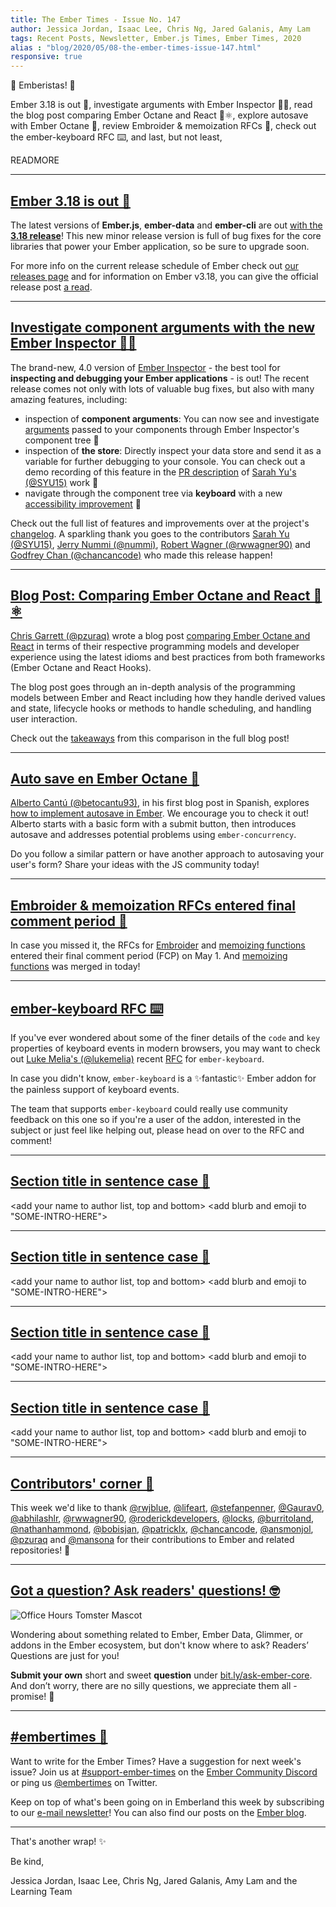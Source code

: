 ```yaml
---
title: The Ember Times - Issue No. 147
author: Jessica Jordan, Isaac Lee, Chris Ng, Jared Galanis, Amy Lam
tags: Recent Posts, Newsletter, Ember.js Times, Ember Times, 2020
alias : "blog/2020/05/08-the-ember-times-issue-147.html"
responsive: true
---
```


👋 Emberistas! 🐹

Ember 3.18 is out 🎉,
investigate arguments with Ember Inspector 🕵️‍♀️,
read the blog post comparing Ember Octane and React 🐹⚛️,
explore autosave with Ember Octane 💾,
review Embroider & memoization RFCs 💬,
check out the ember-keyboard RFC ⌨️,
and last, but not least, 

READMORE

---

## [Ember 3.18 is out 🎉](https://blog.emberjs.com/2020/05/05/ember-3-18-released.html)

The latest versions of **Ember.js**, **ember-data** and **ember-cli** are out [with the **3.18 release**](https://blog.emberjs.com/2020/05/05/ember-3-18-released.html)!
This new minor release version is full of bug fixes for the core libraries that power your Ember application, so be sure to upgrade soon.

For more info on the current release schedule of Ember check out [our releases page](https://emberjs.com/releases/) and for information on Ember v3.18, you can give the official release post [a read](https://blog.emberjs.com/2020/05/05/ember-3-18-released.html).

---

## [Investigate component arguments with the new Ember Inspector 🕵️‍♀️](https://twitter.com/chancancode/status/1258514680256987136)

The brand-new, 4.0 version of [Ember Inspector](https://guides.emberjs.com/release/ember-inspector/) - the best tool for **inspecting and debugging your Ember applications** - is out! The recent release comes not only with lots of valuable bug fixes, but also with many amazing features, including:

- inspection of **component arguments**: You can now see and investigate [arguments](https://emberjs.github.io/rfcs/0311-angle-bracket-invocation.html#arguments) passed to your components through Ember Inspector's component tree 🌳
- inspection of **the store**: Directly inspect your data store and send it as a variable for further debugging to your console. You can check out a demo recording of this feature in the [PR description](https://github.com/emberjs/ember-inspector/pull/1163) of [Sarah Yu's (@SYU15)](https://github.com/SYU15) work 🏬
- navigate through the component tree via **keyboard** with a new [accessibility improvement](https://github.com/emberjs/ember-inspector/pull/1153) 🎹

Check out the full list of features and improvements over at the project's [changelog](https://github.com/emberjs/ember-inspector/blob/v4.0.1/CHANGELOG.md#v400-2020-05-06). A sparkling thank you goes to the contributors [Sarah Yu (@SYU15)](https://github.com/SYU15), [Jerry Nummi (@nummi)](https://github.com/nummi), [Robert Wagner (@rwwagner90)](https://github.com/rwwagner90) and [Godfrey Chan (@chancancode)](https://github.com/chancancode) who made this release happen!

---

## [Blog Post: Comparing Ember Octane and React 🐹⚛️](https://www.pzuraq.com/comparing-ember-octane-and-react/)

[Chris Garrett (@pzuraq)](https://github.com/pzuraq) wrote a blog post [comparing Ember Octane and React](https://www.pzuraq.com/comparing-ember-octane-and-react/) in terms of their respective programming models and developer experience using the latest idioms and best practices from both frameworks (Ember Octane and React Hooks).

The blog post goes through an in-depth analysis of the programming models between Ember and React including how they handle derived values and state, lifecycle hooks or methods to handle scheduling, and handling user interaction.

Check out the [takeaways](https://www.pzuraq.com/comparing-ember-octane-and-react/) from this comparison in the full blog post!

---

## [Auto save en Ember Octane 💾](https://betocantu93.com/autosave-in-ember-octane/)

[Alberto Cantú (@betocantu93)](https://github.com/betocantu93), in his first blog post in Spanish, explores [how to implement autosave in Ember](https://betocantu93.com/autosave-in-ember-octane/). We encourage you to check it out! Alberto starts with a basic form with a submit button, then introduces autosave and addresses potential problems using `ember-concurrency`.

Do you follow a similar pattern or have another approach to autosaving your user's form? Share your ideas with the JS community today!

---

## [Embroider & memoization RFCs entered final comment period 💬](https://github.com/emberjs/rfcs/pulls)

In case you missed it, the RFCs for [Embroider](https://github.com/emberjs/rfcs/pull/507) and [memoizing functions](https://github.com/emberjs/rfcs/pull/615) entered their final comment period (FCP) on May 1. And [memoizing functions](https://github.com/emberjs/rfcs/pull/615) was merged in today! 

---

## [ember-keyboard RFC ⌨️](https://github.com/adopted-ember-addons/ember-keyboard/pull/135)

If you've ever wondered about some of the finer details of the `code` and `key` properties of keyboard events in modern browsers, you may want to check out [Luke Melia's (@lukemelia)](https://github.com/lukemelia) recent [RFC](https://github.com/adopted-ember-addons/ember-keyboard/pull/135) for `ember-keyboard`. 

In case you didn't know, `ember-keyboard` is a ✨fantastic✨ Ember addon for the painless support of keyboard events. 

<!-- alex ignore just-->
The team that supports `ember-keyboard` could really use community feedback on this one so if you're a user of the addon, interested in the subject or just feel like helping out, please head on over to the RFC and comment!

---

## [Section title in sentence case 🐹](section-url)

<change section title emoji>
<consider adding some bold to your paragraph>
<please include link to external article/repo/etc in paragraph / body text, not just header title above>

<add your name to author list, top and bottom>
<add blurb and emoji to "SOME-INTRO-HERE">

---

## [Section title in sentence case 🐹](section-url)

<change section title emoji>
<consider adding some bold to your paragraph>
<please include link to external article/repo/etc in paragraph / body text, not just header title above>

<add your name to author list, top and bottom>
<add blurb and emoji to "SOME-INTRO-HERE">

---

## [Section title in sentence case 🐹](section-url)

<change section title emoji>
<consider adding some bold to your paragraph>
<please include link to external article/repo/etc in paragraph / body text, not just header title above>

<add your name to author list, top and bottom>
<add blurb and emoji to "SOME-INTRO-HERE">

---

## [Section title in sentence case 🐹](section-url)

<change section title emoji>
<consider adding some bold to your paragraph>
<please include link to external article/repo/etc in paragraph / body text, not just header title above>

<add your name to author list, top and bottom>
<add blurb and emoji to "SOME-INTRO-HERE">

---

## [Contributors' corner 👏](https://guides.emberjs.com/release/contributing/repositories/)

<p>This week we'd like to thank <a href="https://github.com/rwjblue" target="gh-user">@rwjblue</a>, <a href="https://github.com/lifeart" target="gh-user">@lifeart</a>, <a href="https://github.com/stefanpenner" target="gh-user">@stefanpenner</a>, <a href="https://github.com/Gaurav0" target="gh-user">@Gaurav0</a>, <a href="https://github.com/abhilashlr" target="gh-user">@abhilashlr</a>, <a href="https://github.com/rwwagner90" target="gh-user">@rwwagner90</a>, <a href="https://github.com/roderickdevelopers" target="gh-user">@roderickdevelopers</a>, <a href="https://github.com/locks" target="gh-user">@locks</a>, <a href="https://github.com/burritoIand" target="gh-user">@burritoIand</a>, <a href="https://github.com/nathanhammond" target="gh-user">@nathanhammond</a>, <a href="https://github.com/bobisjan" target="gh-user">@bobisjan</a>, <a href="https://github.com/patricklx" target="gh-user">@patricklx</a>, <a href="https://github.com/chancancode" target="gh-user">@chancancode</a>, <a href="https://github.com/ansmonjol" target="gh-user">@ansmonjol</a>, <a href="https://github.com/pzuraq" target="gh-user">@pzuraq</a> and <a href="https://github.com/mansona" target="gh-user">@mansona</a>  for their contributions to Ember and related repositories! 💖</p>

---

## [Got a question? Ask readers' questions! 🤓](https://docs.google.com/forms/d/e/1FAIpQLScqu7Lw_9cIkRtAiXKitgkAo4xX_pV1pdCfMJgIr6Py1V-9Og/viewform)

<div class="blog-row">
  <img class="float-right small transparent padded" alt="Office Hours Tomster Mascot" title="Readers' Questions" src="/images/tomsters/officehours.png" />

  <p>Wondering about something related to Ember, Ember Data, Glimmer, or addons in the Ember ecosystem, but don't know where to ask? Readers’ Questions are just for you!</p>

  <p><strong>Submit your own</strong> short and sweet <strong>question</strong> under <a href="https://bit.ly/ask-ember-core" target="rq">bit.ly/ask-ember-core</a>. And don’t worry, there are no silly questions, we appreciate them all - promise! 🤞</p>
</div>

---

## [#embertimes 📰](https://blog.emberjs.com/tags/newsletter.html)

Want to write for the Ember Times? Have a suggestion for next week's issue? Join us at [#support-ember-times](https://discordapp.com/channels/480462759797063690/485450546887786506) on the [Ember Community Discord](https://discordapp.com/invite/zT3asNS) or ping us [@embertimes](https://twitter.com/embertimes) on Twitter.

Keep on top of what's been going on in Emberland this week by subscribing to our [e-mail newsletter](https://the-emberjs-times.ongoodbits.com/)! You can also find our posts on the [Ember blog](https://emberjs.com/blog/tags/newsletter.html).

---

That's another wrap! ✨

Be kind,

Jessica Jordan, Isaac Lee, Chris Ng, Jared Galanis, Amy Lam and the Learning Team
